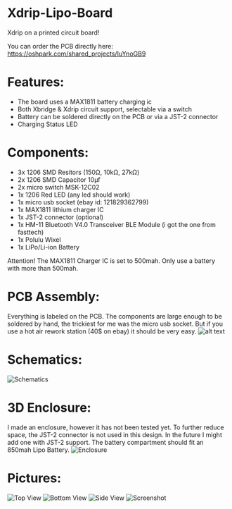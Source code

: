 # Xdrip-Lipo-Board
Xdrip on a printed circuit board!

You can order the PCB directly here: https://oshpark.com/shared_projects/IuYnoGB9

# Features:

- The board uses a MAX1811 battery charging ic
- Both Xbridge & Xdrip circuit support, selectable via a switch
- Battery can be soldered directly on the PCB or via a JST-2 connector
- Charging Status LED

# Components:

- 3x 1206 SMD Resitors (150Ω, 10kΩ, 27kΩ)
- 2x 1206 SMD Capacitor 10μf
- 2x micro switch MSK-12C02
- 1x 1206 Red LED (any led should work)
- 1x micro usb socket (ebay id: 121829362799)
- 1x MAX1811 lithium charger IC
- 1x JST-2 connector (optional)
- 1x HM-11 Bluetooth V4.0 Transceiver BLE Module (i got the one from fasttech)
- 1x Polulu Wixel
- 1x LiPo/Li-ion Battery

Attention! The MAX1811 Charger IC is set to 500mah. Only use a battery with more than 500mah.

# PCB Assembly:

Everything is labeled on the PCB. The components are large enough to be soldered by hand, the trickiest for me was the micro usb socket. But if you use a hot air rework station (40$ on ebay) it should be very easy.
![alt text](https://github.com/mzst123/Xdrip-Lipo-Board/blob/master/images/PCB%20Layout.png)


# Schematics:

![Schematics](https://github.com/mzst123/Xdrip-Lipo-Board/blob/master/images/Schematics.png)


# 3D Enclosure:
I made an enclosure, however it has not been tested yet. To further reduce space, the JST-2 connector is not used in this design. In the future I might add one with JST-2 support. The battery compartment should fit an 850mah Lipo Battery.
![Enclosure](https://github.com/mzst123/Xdrip-Lipo-Board/blob/master/Enclosure/3D_render.png)

# Pictures:

![Top View](https://github.com/mzst123/Xdrip-Lipo-Board/blob/master/images/Top.JPG)
![Bottom View](https://github.com/mzst123/Xdrip-Lipo-Board/blob/master/images/Bottom.JPG)
![Side View](https://github.com/mzst123/Xdrip-Lipo-Board/blob/master/images/Side.JPG)
![Screenshot](https://github.com/mzst123/Xdrip-Lipo-Board/blob/master/images/Screenshot.png)